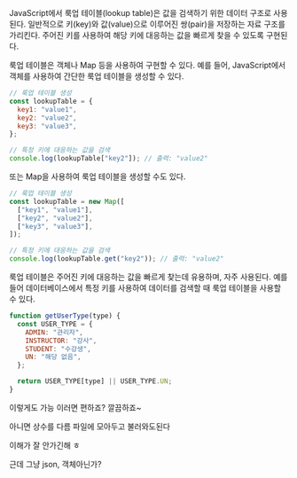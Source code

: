 <!-- @format -->

JavaScript에서 룩업 테이블(lookup table)은 값을 검색하기 위한 데이터 구조로 사용된다. 일반적으로 키(key)와 값(value)으로 이루어진 쌍(pair)을 저장하는 자료 구조를 가리킨다. 주어진 키를 사용하여 해당 키에 대응하는 값을 빠르게 찾을 수 있도록 구현된다.

룩업 테이블은 객체나 Map 등을 사용하여 구현할 수 있다. 예를 들어, JavaScript에서 객체를 사용하여 간단한 룩업 테이블을 생성할 수 있다.

```js
// 룩업 테이블 생성
const lookupTable = {
  key1: "value1",
  key2: "value2",
  key3: "value3",
};

// 특정 키에 대응하는 값을 검색
console.log(lookupTable["key2"]); // 출력: "value2"
```

또는 Map을 사용하여 룩업 테이블을 생성할 수도 있다.

```js
// 룩업 테이블 생성
const lookupTable = new Map([
  ["key1", "value1"],
  ["key2", "value2"],
  ["key3", "value3"],
]);

// 특정 키에 대응하는 값을 검색
console.log(lookupTable.get("key2")); // 출력: "value2"
```

룩업 테이블은 주어진 키에 대응하는 값을 빠르게 찾는데 유용하며, 자주 사용된다. 예를 들어 데이터베이스에서 특정 키를 사용하여 데이터를 검색할 때 룩업 테이블을 사용할 수 있다.

```js
function getUserType(type) {
  const USER_TYPE = {
    ADMIN: "관리자",
    INSTRUCTOR: "강사",
    STUDENT: "수강생",
    UN: "해당 없음",
  };

  return USER_TYPE[type] || USER_TYPE.UN;
}
```

이렇게도 가능 이러면 편하죠? 깔끔하죠~

아니면 상수를 다름 파일에 모아두고 불러와도된다

이해가 잘 안가긴해 ㅎ

근데 그냥 json, 객체아닌가?
